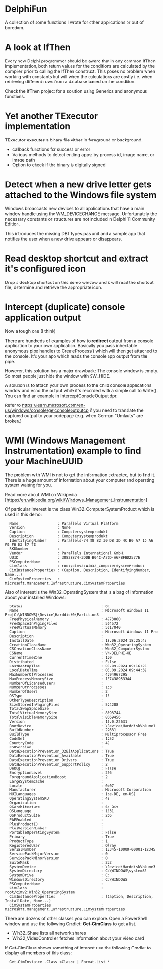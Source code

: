 # DelphiFun

A collection of some functions I wrote for other applications or out of boredom.

# A look at IfThen

Every new Delphi programmer should be aware that in any common IfThen implementation, both return values for the conditions are
calculated by the compiler prior to calling the IfThen construct. This poses no problem when working with constants but will
when the calculations are costly i.e. when retrieving different rows from a database based on the condition.

Check the IfThen project for a solution using Generics and anonymous functions.

# Yet another TExecutor implementation

TExecutor executes a binary file either in foreground or background.

* callback functions for success or error
* Various methods to detect ending apps: by process id, image name, or image path
* Option to check if the binary is digitally signed

# Detect when a new drive letter gets attached to the Windows file system

Windows broadcasts new devices to all applications that have a main window handle using the WM_DEVICECHANGE message.
Unfortunately the necessary constants or structures are not included in Delphi 11 Community Edition.

This introduces the missing DBTTypes.pas unit and a sample app that notifies the user when a new drive appears or disappears.

# Read desktop shortcut and extract it's configured icon

Drop a desktop shortcut on this demo window and it will read the shortcut file, determine and retrieve the
appropriate icon.

# Intercept (duplicate) console application output

Now a tough one (I think)

There are hundreds of examples of how to **redirect** output from a console application to your own application. Basically you pass 
inheritable anonymous pipe handles to CreateProcess() which will then get attached to the console. It's your app which reads the
console app output from the pipe.

However, this solution has a major drawback: The console window is empty. So most people just hide the window with SW_HIDE.

A solution is to attach your own process to the child console applications window and echo the output while it's recorded with a
simple call to Write(). You can find an example in InterceptConsoleOutput.dpr.

Refer to https://learn.microsoft.com/en-us/windows/console/getconsoleoutputcp if you need to translate the captured output to your
codepage (e.g. when German "Umlauts" are broken.)

# WMI (Windows Management Instrumentation) example to find your MachineUUID

The problem with WMI is not to get the information extracted, but to find it. There is a huge amount of information about
your computer and operating system waiting for you.

Read more about WMI on Wikipedia [https://en.wikipedia.org/wiki/Windows_Management_Instrumentation]

Of particular interest is the class Win32_ComputerSystemProduct which is used in this demo:

```
  Name                  : Parallels Virtual Platform
  Version               : None
  Caption               : Computersystemprodukt
  Description           : Computersystemprodukt
  IdentifyingNumber     : Parallels-74 88 82 30 DB 3D 4C B0 A7 1D A6 FB FB D2 57 7E
  SKUNumber             :
  Vendor                : Parallels International GmbH.
  UUID                  : 30828874-3DDB-B04C-A71D-A6FBFBD2577E
  PSComputerName        :
  CimClass              : root/cimv2:Win32_ComputerSystemProduct
  CimInstanceProperties : (Caption, Description, IdentifyingNumber, Name...)
  CimSystemProperties   : Microsoft.Management.Infrastructure.CimSystemProperties
```
Also of interest is the Win32_OperatingSystem that is a bag of information about your installed Windows:
```
  Status                                    : OK
  Name                                      : Microsoft Windows 11 Pro|C:\WINDOWS|\Device\Harddisk0\Partition3
  FreePhysicalMemory                        : 4773060
  FreeSpaceInPagingFiles                    : 514572
  FreeVirtualMemory                         : 5117040
  Caption                                   : Microsoft Windows 11 Pro
  Description                               :
  InstallDate                               : 18.06.2024 18:25:45
  CreationClassName                         : Win32_OperatingSystem
  CSCreationClassName                       : Win32_ComputerSystem
  CSName                                    : VM-DELPHI-XE
  CurrentTimeZone                           : 120
  Distributed                               : False
  LastBootUpTime                            : 03.09.2024 09:16:26
  LocalDateTime                             : 03.09.2024 09:44:32
  MaxNumberOfProcesses                      : 4294967295
  MaxProcessMemorySize                      : 137438953344
  NumberOfLicensedUsers                     :
  NumberOfProcesses                         : 153
  NumberOfUsers                             : 2
  OSType                                    : 18
  OtherTypeDescription                      :
  SizeStoredInPagingFiles                   : 524288
  TotalSwapSpaceSize                        :
  TotalVirtualMemorySize                    : 8893744
  TotalVisibleMemorySize                    : 8369456
  Version                                   : 10.0.22631
  BootDevice                                : \Device\HarddiskVolume1
  BuildNumber                               : 22631
  BuildType                                 : Multiprocessor Free
  CodeSet                                   : 1252
  CountryCode                               : 49
  CSDVersion                                :
  DataExecutionPrevention_32BitApplications : True
  DataExecutionPrevention_Available         : True
  DataExecutionPrevention_Drivers           : True
  DataExecutionPrevention_SupportPolicy     : 2
  Debug                                     : False
  EncryptionLevel                           : 256
  ForegroundApplicationBoost                : 2
  LargeSystemCache                          :
  Locale                                    : 0407
  Manufacturer                              : Microsoft Corporation
  MUILanguages                              : (de-DE, en-US)
  OperatingSystemSKU                        : 48
  Organization                              :
  OSArchitecture                            : 64-Bit
  OSLanguage                                : 1031
  OSProductSuite                            : 256
  PAEEnabled                                :
  PlusProductID                             :
  PlusVersionNumber                         :
  PortableOperatingSystem                   : False
  Primary                                   : True
  ProductType                               : 1
  RegisteredUser                            : Olray
  SerialNumber                              : 12345-10000-00001-12345
  ServicePackMajorVersion                   : 0
  ServicePackMinorVersion                   : 0
  SuiteMask                                 : 272
  SystemDevice                              : \Device\HarddiskVolume3
  SystemDirectory                           : C:\WINDOWS\system32
  SystemDrive                               : C:
  WindowsDirectory                          : C:\WINDOWS
  PSComputerName                            :
  CimClass                                  : root/cimv2:Win32_OperatingSystem
  CimInstanceProperties                     : (Caption, Description, InstallDate, Name...)
  CimSystemProperties                       : Microsoft.Management.Infrastructure.CimSystemProperties
```
There are dozens of other classes you can explore. Open a PowerShell window and use the following Cmdlet: **Get-CimClass** to get a list.

*  Win32_Share lists all network shares
*  Win32_VideoController fetches information about your video card

If Get-CimClass shows something of interest use the following Cmdlet to display all members of this class:

```
  Get-CimInstance -Class <Class> | Format-List *
```